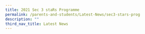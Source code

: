 ```yaml
---
title: 2021 Sec 3 staRs Programme
permalink: /parents-and-students/Latest-News/sec3-stars-prog
description: ""
third_nav_title: Latest News
---
```


